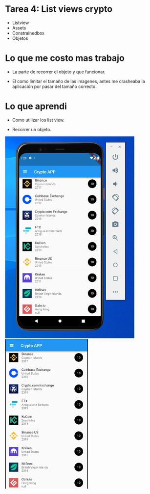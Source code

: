 # Tarea 4: List views crypto

- Listview
- Assets
- Constrainedbox
- Objetos 


# Lo que me costo mas trabajo
- La parte de recorrer el objeto y que funcionar.

- El como limitar el tamaño de las imagenes, antes me crasheaba la aplicación por pasar del tamaño correcto.


# Lo que aprendi

- Como utilizar los list view.

- Recorrer un objeto.


![alt text](./assets/Captura1.PNG)
![alt text](./assets/Captura2.PNG)